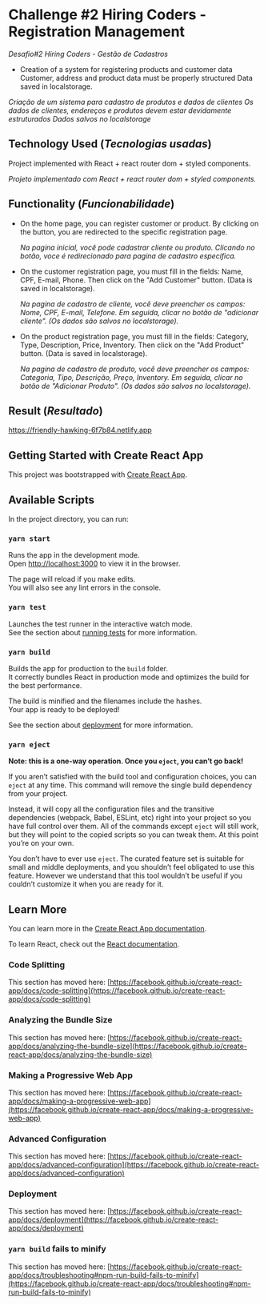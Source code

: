# Challenge #2 Hiring Coders - Registration Management
*Desafio#2 Hiring Coders - Gestão de Cadastros*

- Creation of a system for registering products and customer data
Customer, address and product data must be properly structured
Data saved in localstorage.

*Criação de um sistema para cadastro de produtos e dados de clientes
Os dados de clientes, endereços e produtos devem estar devidamente estruturados
Dados salvos no localstorage*

## Technology Used (*Tecnologias usadas*)


Project implemented with React + react router dom + styled components.

*Projeto implementado com React + react router dom + styled components.*

## Functionality (*Funcionabilidade*)

- On the home page, you can register customer or product. By clicking on the button, you are redirected to the specific registration page.
  
  *Na pagina inicial, você pode cadastrar cliente ou produto. Clicando no botão, voce é redirecionado para pagina de cadastro especifica.*
  
- On the customer registration page, you must fill in the fields: Name, CPF, E-mail, Phone. Then click on the "Add Customer" button. (Data is saved in localstorage).

  *Na pagina de cadastro de cliente, você deve preencher os campos: Nome, CPF, E-mail, Telefone. Em seguida, clicar no botão de "adicionar cliente". (Os dados são salvos no localstorage).*
  
- On the product registration page, you must fill in the fields: Category, Type, Description, Price, Inventory. Then click on the "Add Product" button. (Data is saved in localstorage).

  *Na pagina de cadastro de produto, você deve preencher os campos: Categoria, Tipo, Descrição, Preço, Inventory. Em seguida, clicar no botão de "Adicionar Produto". (Os dados são salvos no localstorage).*

## Result (*Resultado*)

https://friendly-hawking-6f7b84.netlify.app




## Getting Started with Create React App

This project was bootstrapped with [Create React App](https://github.com/facebook/create-react-app).

## Available Scripts

In the project directory, you can run:

### `yarn start`

Runs the app in the development mode.\
Open [http://localhost:3000](http://localhost:3000) to view it in the browser.

The page will reload if you make edits.\
You will also see any lint errors in the console.

### `yarn test`

Launches the test runner in the interactive watch mode.\
See the section about [running tests](https://facebook.github.io/create-react-app/docs/running-tests) for more information.

### `yarn build`

Builds the app for production to the `build` folder.\
It correctly bundles React in production mode and optimizes the build for the best performance.

The build is minified and the filenames include the hashes.\
Your app is ready to be deployed!

See the section about [deployment](https://facebook.github.io/create-react-app/docs/deployment) for more information.

### `yarn eject`

**Note: this is a one-way operation. Once you `eject`, you can’t go back!**

If you aren’t satisfied with the build tool and configuration choices, you can `eject` at any time. This command will remove the single build dependency from your project.

Instead, it will copy all the configuration files and the transitive dependencies (webpack, Babel, ESLint, etc) right into your project so you have full control over them. All of the commands except `eject` will still work, but they will point to the copied scripts so you can tweak them. At this point you’re on your own.

You don’t have to ever use `eject`. The curated feature set is suitable for small and middle deployments, and you shouldn’t feel obligated to use this feature. However we understand that this tool wouldn’t be useful if you couldn’t customize it when you are ready for it.

## Learn More

You can learn more in the [Create React App documentation](https://facebook.github.io/create-react-app/docs/getting-started).

To learn React, check out the [React documentation](https://reactjs.org/).

### Code Splitting

This section has moved here: [https://facebook.github.io/create-react-app/docs/code-splitting](https://facebook.github.io/create-react-app/docs/code-splitting)

### Analyzing the Bundle Size

This section has moved here: [https://facebook.github.io/create-react-app/docs/analyzing-the-bundle-size](https://facebook.github.io/create-react-app/docs/analyzing-the-bundle-size)

### Making a Progressive Web App

This section has moved here: [https://facebook.github.io/create-react-app/docs/making-a-progressive-web-app](https://facebook.github.io/create-react-app/docs/making-a-progressive-web-app)

### Advanced Configuration

This section has moved here: [https://facebook.github.io/create-react-app/docs/advanced-configuration](https://facebook.github.io/create-react-app/docs/advanced-configuration)

### Deployment

This section has moved here: [https://facebook.github.io/create-react-app/docs/deployment](https://facebook.github.io/create-react-app/docs/deployment)

### `yarn build` fails to minify

This section has moved here: [https://facebook.github.io/create-react-app/docs/troubleshooting#npm-run-build-fails-to-minify](https://facebook.github.io/create-react-app/docs/troubleshooting#npm-run-build-fails-to-minify)
